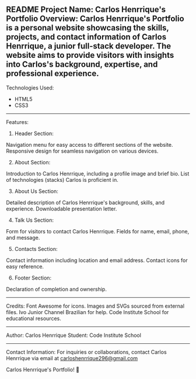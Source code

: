 
README
Project Name: Carlos Henrrique's Portfolio
Overview:
Carlos Henrrique's Portfolio is a personal website showcasing the skills, projects, and contact information of Carlos Henrrique, a junior full-stack developer. The website aims to provide visitors with insights into Carlos's background, expertise, and professional experience.
---------------------------------------------------------------------------------------------------------
Technologies Used:

- HTML5
- CSS3

---------------------------------------------------------------------------------------------------------

Features:

1. Header Section:

Navigation menu for easy access to different sections of the website.
Responsive design for seamless navigation on various devices.

2. About Section:

Introduction to Carlos Henrrique, including a profile image and brief bio.
List of technologies (stacks) Carlos is proficient in.

3. About Us Section:

Detailed description of Carlos Henrrique's background, skills, and experience.
Downloadable presentation letter.

4. Talk Us Section:

Form for visitors to contact Carlos Henrrique.
Fields for name, email, phone, and message.

5. Contacts Section:

Contact information including location and email address.
Contact icons for easy reference.

6. Footer Section:

Declaration of completion and ownership.

---------------------------------------------------------------------------------------------------------

Credits:
Font Awesome for icons.
Images and SVGs sourced from external files.
Ivo Junior Channel Brazilian for help.
Code Institute School for educational resources.


---------------------------------------------------------------------------------------------------------

Author:
Carlos Henrrique
Student: Code Institute School

---------------------------------------------------------------------------------------------------------

Contact Information:
For inquiries or collaborations, 
contact Carlos Henrrique via email at carloshenrrique296@gmail.com

Carlos Henrrique's Portfolio! 🚀